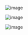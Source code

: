 

![image](https://github.com/HammadRafique29/Bank-terminal-app/assets/112252001/83d9c855-5e59-4c8c-9b8b-7288a5c1e860)

![image](https://github.com/HammadRafique29/Bank-terminal-app/assets/112252001/378a4cef-319d-47b7-977b-c133c3dec3ba)

![image](https://github.com/HammadRafique29/Bank-terminal-app/assets/112252001/3d16b318-58f4-4315-b1e7-db534fe456f1)

